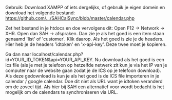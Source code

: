 Gebruik:
Download XAMPP of iets dergelijks, of gebruik je eigen domein en download het volgende bestand:
https://github.com/.../SAHCalSync/blob/master/calendar.php

Zet het bestand in je htdocs en doe vervolgens dit: Open F12 -> Network -> XHR.
Open dan SAH -> afspraken.
Dan zie je als het goed is een item staan genaamd 'list' of 'customer'.
Klik daarop. Als het goed is zie je de headers. Hier heb je de headers 'idtoken' en 'x-api-key'. Deze twee moet je kopieren.

Ga dan naar localhost/calendar.php?id=YOUR_ID_TOKEN&api=YOUR_API_KEY.
Nu download als het goed is een ics file (als je met je telefoon op hetzelfde netwerk zit kun je via het IP van je computer naar de website gaan zodat je de ICS op je telefoon download).
Als deze gedownload is kun je als het goed is de ICS file importeren in je calendar / google calendar.
Doe dit niet als URL want je idtoken veranderd om de zoveel tijd. Als hier bij SAH een alternatief voor wordt bedacht is het mogelijk om de calendars te synchroniseren via URL.
